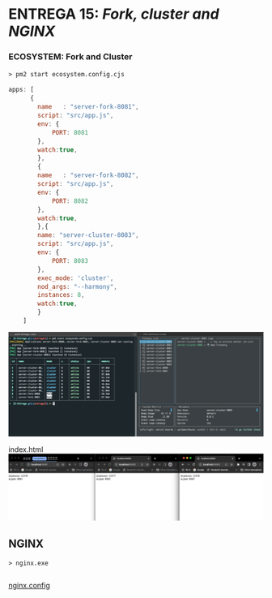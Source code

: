 # ENTREGA 15: _Fork, cluster and NGINX_


### ECOSYSTEM: Fork and Cluster

```
> pm2 start ecosystem.config.cjs
```

```javascript
apps: [
      {
        name   : "server-fork-8081",
        script: "src/app.js",
        env: {
            PORT: 8081
        },
        watch:true,
        },
        {
        name   : "server-fork-8082",
        script: "src/app.js",
        env: {
            PORT: 8082
        },
        watch:true,
        },{
        name: "server-cluster-8083",
        script: "src/app.js",
        env: {
            PORT: 8083
        },
        exec_mode: 'cluster',
        nod_args: "--harmony",
        instances: 8,
        watch:true,
        }
    ]

```
![](https://raw.githubusercontent.com/toximosi/Entregas-Backend/master/15-Entrega/assets/pm2-ecosystem.png)

index.html
![](https://raw.githubusercontent.com/toximosi/Entregas-Backend/master/15-Entrega/assets/index.html.png)

## NGINX
```
> nginx.exe
````

```javascript

```
[nginx.config]( nginx.conf)	